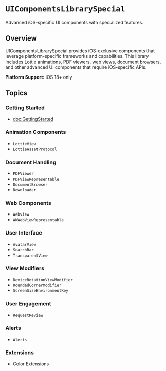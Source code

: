 # ``UIComponentsLibrarySpecial``

Advanced iOS-specific UI components with specialized features.

## Overview

UIComponentsLibrarySpecial provides iOS-exclusive components that leverage platform-specific frameworks and capabilities. This library includes Lottie animations, PDF viewers, web views, document browsers, and other advanced UI components that require iOS-specific APIs.

**Platform Support:** iOS 18+ only

## Topics

### Getting Started

- <doc:GettingStarted>

### Animation Components

- ``LottieView``
- ``LottieAssetProtocol``

### Document Handling

- ``PDFViewer``
- ``PDFViewRepresentable``
- ``DocumentBrowser``
- ``Downloader``

### Web Components

- ``Webview``
- ``WKWebViewRepresentable``

### User Interface

- ``AvatarView``
- ``SearchBar``
- ``TransparentView``

### View Modifiers

- ``DeviceRotationViewModifier``
- ``RoundedCornerModifier``
- ``ScreenSizeEnvironmentKey``

### User Engagement

- ``RequestReview``

### Alerts

- ``Alerts``

### Extensions

- Color Extensions
